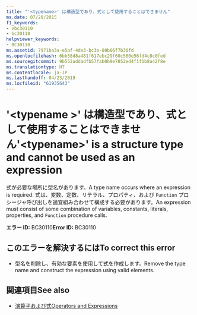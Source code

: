 ```yaml
---
title: "'<typename>' は構造型であり、式として使用することはできません"
ms.date: 07/20/2015
f1_keywords:
- vbc30110
- bc30110
helpviewer_keywords:
- BC30110
ms.assetid: 7971ba3a-e5af-4de3-bc3e-80b06f7b30fd
ms.openlocfilehash: 6bb58d8a481f617ebc29f60c560e56fd4c8c0fed
ms.sourcegitcommit: 9b552addadfb57fab0b9e7852ed4f1f1b8a42f8e
ms.translationtype: HT
ms.contentlocale: ja-JP
ms.lasthandoff: 04/23/2019
ms.locfileid: "61935643"
---
```

# <a name="typename-is-a-structure-type-and-cannot-be-used-as-an-expression"></a><span data-ttu-id="c3760-102">'\<typename >' は構造型であり、式として使用することはできません</span><span class="sxs-lookup"><span data-stu-id="c3760-102">'\<typename>' is a structure type and cannot be used as an expression</span></span>
<span data-ttu-id="c3760-103">式が必要な場所に型名があります。</span><span class="sxs-lookup"><span data-stu-id="c3760-103">A type name occurs where an expression is required.</span></span> <span data-ttu-id="c3760-104">式は、変数、定数、リテラル、プロパティ、および `Function` プロシージャ呼び出しを適宜組み合わせて構成する必要があります。</span><span class="sxs-lookup"><span data-stu-id="c3760-104">An expression must consist of some combination of variables, constants, literals, properties, and `Function` procedure calls.</span></span>  
  
 <span data-ttu-id="c3760-105">**エラー ID:** BC30110</span><span class="sxs-lookup"><span data-stu-id="c3760-105">**Error ID:** BC30110</span></span>  
  
## <a name="to-correct-this-error"></a><span data-ttu-id="c3760-106">このエラーを解決するには</span><span class="sxs-lookup"><span data-stu-id="c3760-106">To correct this error</span></span>  
  
- <span data-ttu-id="c3760-107">型名を削除し、有効な要素を使用して式を作成します。</span><span class="sxs-lookup"><span data-stu-id="c3760-107">Remove the type name and construct the expression using valid elements.</span></span>  
  
## <a name="see-also"></a><span data-ttu-id="c3760-108">関連項目</span><span class="sxs-lookup"><span data-stu-id="c3760-108">See also</span></span>

- [<span data-ttu-id="c3760-109">演算子および式</span><span class="sxs-lookup"><span data-stu-id="c3760-109">Operators and Expressions</span></span>](../../visual-basic/programming-guide/language-features/operators-and-expressions/index.md)
